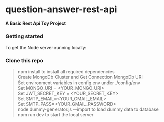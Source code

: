 # question-answer-rest-api
**A Basic Rest Api Toy Project**

### Getting started
To get the Node server running locally:

### Clone this repo
>npm install to install all required dependencies<br>
> Create MongoDb Cluster and Get Connection MongoDb URI<br>
> Set environment variables in config.env under ./config/env<br>
>Set MONGO_URI = <YOUR_MONGO_URI><br>
> Set JWT_SECRET_KEY = <YOUR_SECRET_KEY><br>
>Set SMTP_EMAIL=<YOUR_GMAIL_EMAIL><br>
>Set SMTP_PASS=<YOUR_GMAIL_PASSWORD><br>
> node dummy-generator.js --import to load dummy data to database<br>
> npm run dev to start the local server<br>
